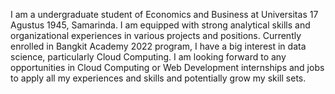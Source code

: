 I am a undergraduate student of Economics and Business at Universitas 17 Agustus 1945, Samarinda. I am equipped with strong analytical skills and organizational experiences in various projects and positions. Currently enrolled in Bangkit Academy 2022 program, I have a big interest in data science, particularly Cloud Computing. I am looking forward to any opportunities in Cloud Computing or Web Development internships and jobs to apply all my experiences and skills and potentially grow my skill sets.
